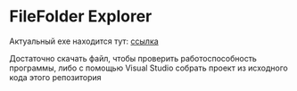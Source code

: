# FileFolder Explorer

Актуальный exe находится тут: [ссылка](https://disk.yandex.ru/d/nNrIBLHFDHv3Ug)

Достаточно скачать файл, чтобы проверить работоспособность программы, либо с помощью Visual Studio собрать проект из исходного кода этого репозитория
